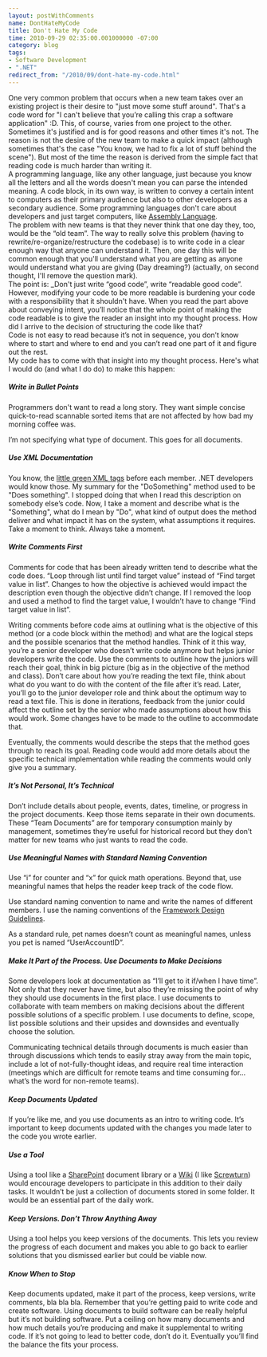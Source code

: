 ```yaml
---
layout: postWithComments
name: DontHateMyCode
title: Don't Hate My Code
time: 2010-09-29 02:35:00.001000000 -07:00
category: blog
tags:
- Software Development
- ".NET"
redirect_from: "/2010/09/dont-hate-my-code.html"
---
```

One very common problem that occurs when a new team takes over an existing project is their desire to "just move some stuff around". That's a code word for "I can't believe that you’re calling this crap a software application" :D. This, of course, varies from one project to the other. Sometimes it's justified and is for good reasons and other times it's not. The reason is not the desire of the new team to make a quick impact (although sometimes that's the case "You know, we had to fix a lot of stuff behind the scene"). But most of the time the reason is derived from the simple fact that reading code is much harder than writing it.  
A programming language, like any other language, just because you know all the letters and all the words doesn't mean you can parse the intended meaning. A code block, in its own way, is written to convey a certain intent to computers as their primary audience but also to other developers as a secondary audience. Some programming languages don't care about developers and just target computers, like [Assembly Language](http://en.wikipedia.org/wiki/Assembly_language).   
The problem with new teams is that they never think that one day they, too, would be the “old team”. The way to really solve this problem (having to rewrite/re-organize/restructure the codebase) is to write code in a clear enough way that anyone can understand it. Then, one day this will be common enough that you'll understand what you are getting as anyone would understand what you are giving (Day dreaming?) (actually, on second thought, I'll remove the question mark).  
The point is: _Don't just write “good code”, write “readable good code”.  
However, modifying your code to be more readable is burdening your code with a responsibility that it shouldn't have. When you read the part above about conveying intent, you’ll notice that the whole point of making the code readable is to give the reader an insight into my thought process. How did I arrive to the decision of structuring the code like that?  
Code is not easy to read because it’s not in sequence, you don’t know where to start and where to end and you can’t read one part of it and figure out the rest.  
My code has to come with that insight into my thought process. Here's what I would do (and what I do do) to make this happen:

##### Write in Bullet Points
Programmers don't want to read a long story. They want simple concise quick-to-read scannable sorted items that are not affected by how bad my morning coffee was.

I’m not specifying what type of document. This goes for all documents.

##### Use XML Documentation

You know, the [little green XML tags](http://msdn.microsoft.com/en-us/library/b2s063f7%28v=VS.100%29.aspx) before each member. .NET developers would know those. My summary for the "DoSomething" method used to be "Does something". I stopped doing that when I read this description on somebody else’s code. Now, I take a moment and describe what is the "Something", what do I mean by "Do", what kind of output does the method deliver and what impact it has on the system, what assumptions it requires. Take a moment to think. Always take a moment.

##### Write Comments First

Comments for code that has been already written tend to describe what the code does. “Loop through list until find target value” instead of “Find target value in list”. Changes to how the objective is achieved would impact the description even though the objective didn’t change. If I removed the loop and used a method to find the target value, I wouldn’t have to change “Find target value in list”.

Writing comments before code aims at outlining what is the objective of this method (or a code block within the method) and what are the logical steps and the possible scenarios that the method handles. Think of it this way, you’re a senior developer who doesn’t write code anymore but helps junior developers write the code. Use the comments to outline how the juniors will reach their goal, think in big picture (big as in the objective of the method and class). Don’t care about how you’re reading the text file, think about what do you want to do with the content of the file after it’s read. Later, you’ll go to the junior developer role and think about the optimum way to read a text file. This is done in iterations, feedback from the junior could affect the outline set by the senior who made assumptions about how this would work. Some changes have to be made to the outline to accommodate that.

Eventually, the comments would describe the steps that the method goes through to reach its goal. Reading code would add more details about the specific technical implementation while reading the comments would only give you a summary.

##### It’s Not Personal, It’s Technical

Don’t include details about people, events, dates, timeline, or progress in the project documents. Keep those items separate in their own documents. These “Team Documents” are for temporary consumption mainly by management, sometimes they’re useful for historical record but they don’t matter for new teams who just wants to read the code.

##### Use Meaningful Names with Standard Naming Convention

Use “i” for counter and “x” for quick math operations. Beyond that, use meaningful names that helps the reader keep track of the code flow.

Use standard naming convention to name and write the names of different members. I use the naming conventions of the [Framework Design Guidelines](http://www.amazon.com/Framework-Design-Guidelines-Conventions-Libraries/dp/0321545613).

As a standard rule, pet names doesn’t count as meaningful names, unless you pet is named “UserAccountID”.

##### Make It Part of the Process. Use Documents to Make Decisions

Some developers look at documentation as “I’ll get to it if/when I have time”. Not only that they never have time, but also they’re missing the point of why they should use documents in the first place. I use documents to collaborate with team members on making decisions about the different possible solutions of a specific problem. I use documents to define, scope, list possible solutions and their upsides and downsides and eventually choose the solution.

Communicating technical details through documents is much easier than through discussions which tends to easily stray away from the main topic, include a lot of not-fully-thought ideas, and require real time interaction (meetings which are difficult for remote teams and time consuming for… what’s the word for non-remote teams).

##### Keep Documents Updated

If you’re like me, and you use documents as an intro to writing code. It’s important to keep documents updated with the changes you made later to the code you wrote earlier.

##### Use a Tool

Using a tool like a [SharePoint](http://sharepoint.microsoft.com/en-us/Pages/default.aspx) document library or a [Wiki](http://en.wikipedia.org/wiki/Wiki) (I like [Screwturn](http://www.screwturn.eu/)) would encourage developers to participate in this addition to their daily tasks. It wouldn’t be just a collection of documents stored in some folder. It would be an essential part of the daily work.

##### Keep Versions. Don’t Throw Anything Away

Using a tool helps you keep versions of the documents. This lets you review the progress of each document and makes you able to go back to earlier solutions that you dismissed earlier but could be viable now.

##### Know When to Stop

Keep documents updated, make it part of the process, keep versions, write comments, bla bla bla. Remember that you’re getting paid to write code and create software. Using documents to build software can be really helpful but it’s not building software. Put a ceiling on how many documents and how much details you’re producing and make it supplemental to writing code. If it’s not going to lead to better code, don’t do it. Eventually you’ll find the balance the fits your process.
